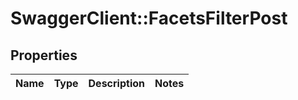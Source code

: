 # SwaggerClient::FacetsFilterPost

## Properties
Name | Type | Description | Notes
------------ | ------------- | ------------- | -------------


